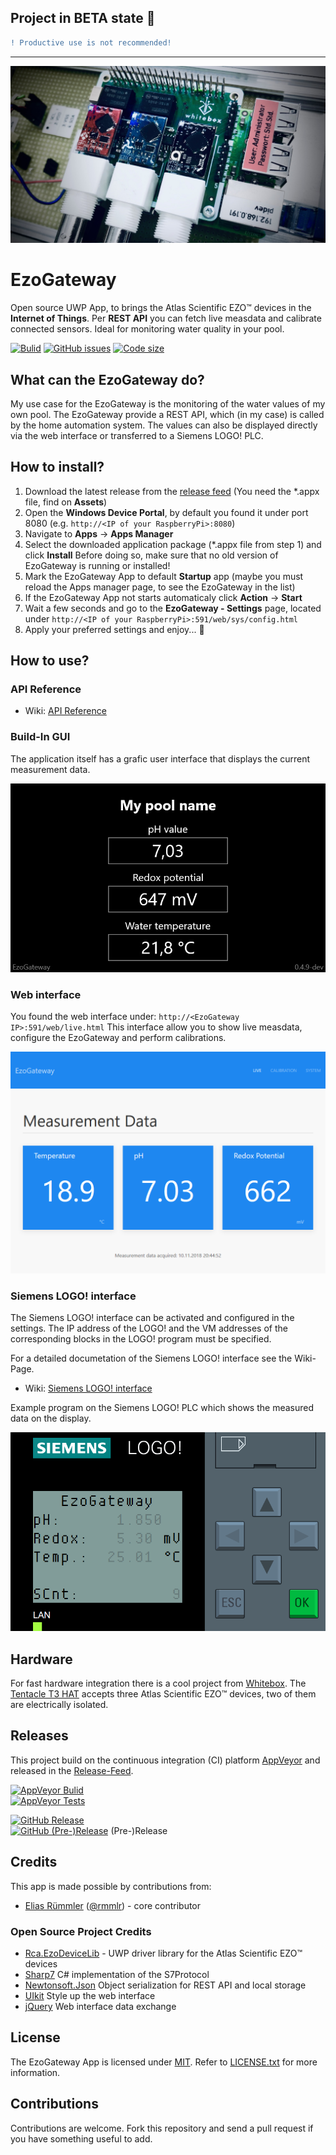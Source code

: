 ## Project in BETA state :construction:
```diff
! Productive use is not recommended!
```

---

![EZO Devices on the Whitebox carrier](docu/img/wb-ezo-hat.jpg "Atlas Scientific EZO™ devices (pH, ORP and RTD) on the Whitebox carrier.")
# EzoGateway
Open source UWP App, to brings the Atlas Scientific EZO™ devices in the __Internet of Things__. Per __REST API__ you can fetch live measdata and calibrate connected sensors.
Ideal for monitoring water quality in your pool.


[![Bulid](https://img.shields.io/appveyor/ci/100prznt/ezogateway.svg?logo=appveyor&style=popout-square)](https://ci.appveyor.com/project/100prznt/ezogateway)   [![GitHub issues](https://img.shields.io/github/issues/100prznt/EzoGateway?logo=github&style=popout-square)](https://github.com/100prznt/EzoGateway/issues)   [![Code size](https://img.shields.io/github/languages/code-size/100prznt/EzoGateway.svg?logo=github&style=popout-square)](#) 

## What can the EzoGateway do?
My use case for the EzoGateway is the monitoring of the water values of my own pool. The EzoGateway provide a REST API, which (in my case) is called by the home automation system.
The values can also be displayed directly via the web interface or transferred to a Siemens LOGO! PLC.

## How to install?
1. Download the latest release from the [release feed](https://github.com/100prznt/EzoGateway/releases/latest) (You need the \*.appx file, find on __Assets__)
2. Open the __Windows Device Portal__, by default you found it under port 8080 (e.g. `http://<IP of your RaspberryPi>:8080`)
3. Navigate to __Apps__ -> __Apps Manager__
4. Select the downloaded application package (\*.appx file from step 1) and click __Install__ Before doing so, make sure that no old version of EzoGateway is running or installed!
5. Mark the EzoGateway App to default __Startup__ app (maybe you must reload the Apps manager page, to see the EzoGateway in the list)
6. If the EzoGateway App not starts automaticaly click __Action__ -> __Start__
7. Wait a few seconds and go to the __EzoGateway - Settings__ page, located under `http://<IP of your RaspberryPi>:591/web/sys/config.html`
8. Apply your preferred settings and enjoy... :rocket:

## How to use?

### API Reference
* Wiki: [API Reference](https://github.com/100prznt/EzoGateway/wiki/API-Reference)

### Build-In GUI
The application itself has a grafic user interface that displays the current measurement data.

![EzoGateway - live data](docu/img/built-in-gui.jpg "EzoGateway build-in GUI.")

### Web interface
You found the web interface under: `http://<EzoGateway IP>:591/web/live.html`
This interface allow you to show live measdata, configure the EzoGateway and perform calibrations.

![EzoGateway - live data](docu/img/web-interface-live-data-1024x720.png "EzoGateway web interface shows live measurement data.")

### Siemens LOGO! interface
The Siemens LOGO! interface can be activated and configured in the settings. The IP address of the LOGO! and the VM addresses of the corresponding blocks in the LOGO! program must be specified.

For a detailed documetation of the Siemens LOGO! interface see the Wiki-Page.
* Wiki: [Siemens LOGO! interface](https://github.com/100prznt/EzoGateway/wiki/Siemens-LOGO!-interface)

Example program on the Siemens LOGO! PLC which shows the measured data on the display.

![Display meas data on Siemens LOGO! PLC](docu/img/logo-screen.png "Display meas data on Siemens LOGO! PLC")


## Hardware
For fast hardware integration there is a cool project from [Whitebox](https://github.com/whitebox-labs). The [Tentacle T3 HAT](https://github.com/whitebox-labs/tentacle-raspi-oshw) accepts three Atlas Scientific EZO™ devices, two of them are electrically isolated.

## Releases
This project build on the continuous integration (CI) platform [AppVeyor](https://www.appveyor.com/) and released in the [Release-Feed](https://github.com/100prznt/EzoGateway/releases).

[![AppVeyor Bulid](https://img.shields.io/appveyor/ci/100prznt/ezogateway.svg?logo=appveyor&style=popout-square)](https://ci.appveyor.com/project/100prznt/ezogateway)  
[![AppVeyor Tests](https://img.shields.io/appveyor/tests/100prznt/EzoGateway/master.svg?logo=appveyor&style=popout-square)](https://ci.appveyor.com/project/100prznt/EzoGateway/build/tests)

[![GitHub Release](https://img.shields.io/github/release/100prznt/EzoGateway.svg?logo=github&style=popout-square)](https://github.com/100prznt/EzoGateway/releases/latest)  
[![GitHub (Pre-)Release](https://img.shields.io/github/release/100prznt/EzoGateway/all.svg?logo=github&style=popout-square)](https://github.com/100prznt/EzoGateway/releases) (Pre-)Release

## Credits
This app is made possible by contributions from:
* [Elias Rümmler](http://www.100prznt.de) ([@rmmlr](https://github.com/rmmlr)) - core contributor

### Open Source Project Credits

* [Rca.EzoDeviceLib](https://github.com/100prznt/Rca.EzoDeviceLib) - UWP driver library for the Atlas Scientific EZO™ devices
* [Sharp7](http://snap7.sourceforge.net/) C# implementation of the S7Protocol
* [Newtonsoft.Json](https://www.newtonsoft.com/json) Object serialization for REST API and local storage
* [UIkit](https://github.com/uikit/uikit) Style up the web interface
* [jQuery](https://github.com/jquery/jquery) Web interface data exchange

## License
The EzoGateway App is licensed under [MIT](http://www.opensource.org/licenses/mit-license.php "Read more about the MIT license form"). Refer to [LICENSE.txt](https://github.com/100prznt/EzoGateway/blob/master/LICENSE.txt) for more information.

## Contributions
Contributions are welcome. Fork this repository and send a pull request if you have something useful to add.
